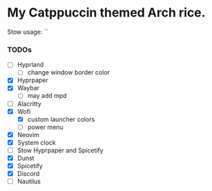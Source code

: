 # My Catppuccin themed Arch rice.

Stow usage: ``

### TODOs
- [ ] Hyprland
  - [ ] change window border color
- [x] Hyprpaper
- [x] Waybar
  - [ ] may add mpd
- [ ] Alacritty
- [x] Wofi
  - [x] custom launcher colors
  - [ ] power menu
- [x] Neovim
- [x] System clock
- [ ] Stow Hyprpaper and Spicetify
- [x] Dunst
- [x] Spicetify
- [x] Discord
- [ ] Nautilus

